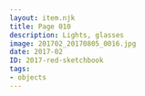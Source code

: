 ```yaml
---
layout: item.njk
title: Page 010
description: Lights, glasses
image: 201702_20170805_0016.jpg
date: 2017-02
ID: 2017-red-sketchbook
tags:  
- objects
---
```

